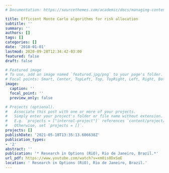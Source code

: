 ```yaml
---
# Documentation: https://sourcethemes.com/academic/docs/managing-content/

title: Efficient Monte Carlo algorithms for risk allocation
subtitle: ''
summary: ''
authors: []
tags: []
categories: []
date: '2018-01-01'
lastmod: 2020-09-28T12:34:42-03:00
featured: false
draft: false

# Featured image
# To use, add an image named `featured.jpg/png` to your page's folder.
# Focal points: Smart, Center, TopLeft, Top, TopRight, Left, Right, BottomLeft, Bottom, BottomRight.
image:
  caption: ''
  focal_point: ''
  preview_only: false

# Projects (optional).
#   Associate this post with one or more of your projects.
#   Simply enter your project's folder or file name without extension.
#   E.g. `projects = ["internal-project"]` references `content/project/deep-learning/index.md`.
#   Otherwise, set `projects = []`.
projects: []
publishDate: '2021-05-18T13:35:13.606638Z'
publication_types:
- '2'
abstract: ''
publication: '* Research in Options (RiO), Rio de Janeiro, Brazil.*'
url_pdf: https://www.youtube.com/watch?v=xm0is0DxSoE
location: ' Research in Options (RiO), Rio de Janeiro, Brazil.'
---
```

